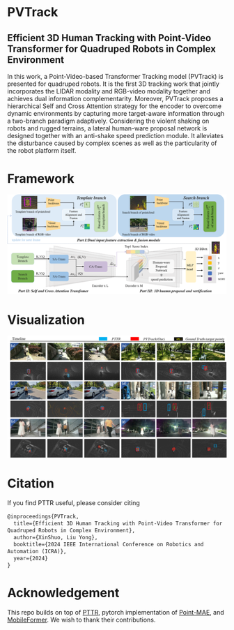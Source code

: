 # PVTrack
## Efficient 3D Human Tracking with Point-Video Transformer for Quadruped Robots in Complex Environment

In this work, a Point-Video-based Transformer Tracking model (PVTrack) is presented for quadruped robots. It is the first 3D tracking work that jointly incorporates the LIDAR modality and RGB-video modality together and achieves dual information complementarity. Moreover, PVTrack proposes a hierarchical Self and Cross Attention strategy for the encoder to overcome dynamic environments by capturing more target-aware information through a two-branch paradigm adaptively. Considering the violent shaking on robots and rugged terrains, a lateral human-ware proposal network is designed together with an anti-shake speed prediction module. It alleviates the disturbance caused by complex scenes as well as the particularity of the robot platform itself.

# Framework
![](./network-architecture.png)
# Visualization
![](./experiment-2d+3d.png)
# Citation
If you find PTTR useful, please consider citing
```
@inproceedings{PVTrack,
  title={Efficient 3D Human Tracking with Point-Video Transformer for Quadruped Robots in Complex Environment},
  author={XinShuo, Liu Yong},
  booktitle={2024 IEEE International Conference on Robotics and Automation (ICRA)},
  year={2024}
}
```
# Acknowledgement
This repo builds on top of [PTTR](https://github.com/Jasonkks/PTTR), pytorch implementation of [Point-MAE](https://github.com/Pang-Yatian/Point-MAE), and [MobileFormer](https://github.com/AAboys/MobileFormer). We wish to thank their contributions.
